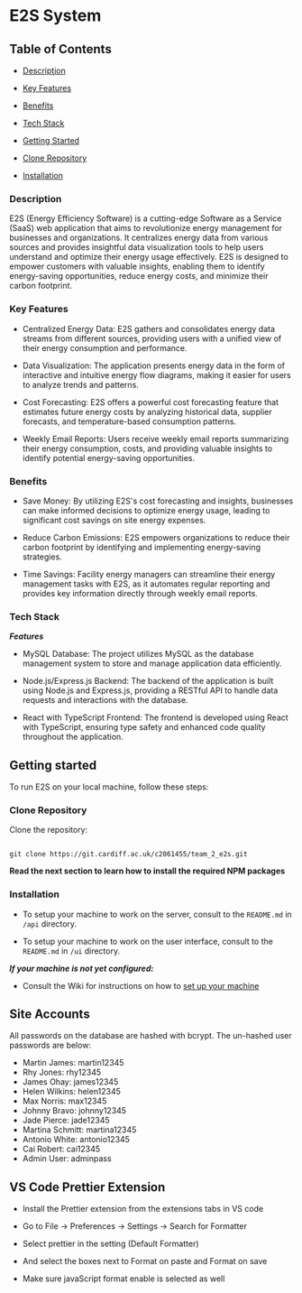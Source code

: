 # E2S System

  

## Table of Contents

- [Description](#description)

- [Key Features](#key-features)

- [Benefits](#benefits)

- [Tech Stack](#tech-stack)

- [Getting Started](#getting-started)

- [Clone Repository](#clone-repository)

- [Installation](#installation)
  

### Description

  
E2S (Energy Efficiency Software) is a cutting-edge Software as a Service (SaaS) web application that aims to revolutionize energy management for businesses and organizations. It centralizes energy data from various sources and provides insightful data visualization tools to help users understand and optimize their energy usage effectively. E2S is designed to empower customers with valuable insights, enabling them to identify energy-saving opportunities, reduce energy costs, and minimize their carbon footprint.


### Key Features
- Centralized Energy Data: E2S gathers and consolidates energy data streams from different sources, providing users with a unified view of their energy consumption and performance.

- Data Visualization: The application presents energy data in the form of interactive and intuitive energy flow diagrams, making it easier for users to analyze trends and patterns.

- Cost Forecasting: E2S offers a powerful cost forecasting feature that estimates future energy costs by analyzing historical data, supplier forecasts, and temperature-based consumption patterns.

- Weekly Email Reports: Users receive weekly email reports summarizing their energy consumption, costs, and providing valuable insights to identify potential energy-saving opportunities.


### Benefits
- Save Money: By utilizing E2S's cost forecasting and insights, businesses can make informed decisions to optimize energy usage, leading to significant cost savings on site energy expenses.

- Reduce Carbon Emissions: E2S empowers organizations to reduce their carbon footprint by identifying and implementing energy-saving strategies.

- Time Savings: Facility energy managers can streamline their energy management tasks with E2S, as it automates regular reporting and provides key information directly through weekly email reports.




### Tech Stack

  
**_Features_**
- MySQL Database: The project utilizes MySQL as the database management system to store and manage application data efficiently.

- Node.js/Express.js Backend: The backend of the application is built using Node.js and Express.js, providing a RESTful API to handle data requests and interactions with the database.

- React with TypeScript Frontend: The frontend is developed using React with TypeScript, ensuring type safety and enhanced code quality throughout the application.

  

## Getting started

To run E2S on your local machine, follow these steps:

### Clone Repository

  

Clone the repository:

```

git clone https://git.cardiff.ac.uk/c2061455/team_2_e2s.git

```

  

**Read the next section to learn how to install the required NPM packages**

  

### Installation

  

- To setup your machine to work on the server, consult to the `README.md` in `/api` directory.

- To setup your machine to work on the user interface, consult to the `README.md` in `/ui` directory.

  

**_If your machine is not yet configured:_**

- Consult the Wiki for instructions on how to [set up your machine](https://git.cardiff.ac.uk/c2061455/team_2_e2s/-/wikis/Setting-Up-Your-Machine)

## Site Accounts
All passwords on the database are hashed with bcrypt. The un-hashed user passwords are below:
- Martin James: martin12345
- Rhy Jones: rhy12345
- James Ohay: james12345
- Helen Wilkins: helen12345
- Max Norris: max12345
- Johnny Bravo: johnny12345
- Jade Pierce: jade12345
- Martina Schmitt: martina12345
- Antonio White: antonio12345
- Cai Robert: cai12345
- Admin User: adminpass

## VS Code Prettier Extension

- Install the Prettier extension from the extensions tabs in VS code

- Go to File -> Preferences -> Settings -> Search for Formatter

- Select prettier in the setting (Default Formatter)

- And select the boxes next to Format on paste and Format on save

- Make sure javaScript format enable is selected as well
